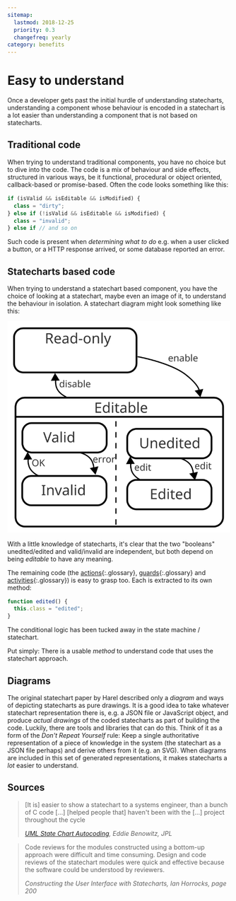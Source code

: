 ```yaml
---
sitemap:
  lastmod: 2018-12-25
  priority: 0.3
  changefreq: yearly
category: benefits
---
```


# Easy to understand

Once a developer gets past the initial hurdle of understanding statecharts, understanding a component whose behaviour is encoded in a statechart is a lot easier than understanding a component that is not based on statecharts.

## Traditional code

When trying to understand traditional components, you have no choice but to dive into the code.  The code is a mix of behaviour and side effects, structured in various ways, be it functional, procedural or object oriented, callback-based or promise-based.  Often the code looks something like this:

``` javascript
if (isValid && isEditable && isModified) {
  class = "dirty";
} else if (!isValid && isEditable && isModified) {
  class = "invalid";
} else if // and so on
```

Such code is present when _determining what to do_ e.g. when a user clicked a button, or a HTTP response arrived, or some database reported an error.

## Statecharts based code

When trying to understand a statechart based component, you have the choice of looking at a statechart, maybe even an image of it, to understand the behaviour in isolation.  A statechart diagram might look something like this:

![Valid, editable and modified states](benefit-easy-to-understand.svg)

With a little knowledge of statecharts, it's clear that the two "booleans" unedited/edited and valid/invalid are independent, but both depend on being _editable_ to have any meaning.

The remaining code (the [actions](glossary/action.html){:.glossary}, [guards](glossary/guard.html){:.glossary} and [activities](glossary/activity.html){:.glossary}) is easy to grasp too.  Each is extracted to its own method:

```javascript
function edited() {
  this.class = "edited";
}
```

The conditional logic has been tucked away in the state machine / statechart.

Put simply: There is a usable _method_ to understand code that uses the statechart approach.

## Diagrams

The original statechart paper by Harel described only a _diagram_ and ways of depicting statecharts as pure drawings.  It is a good idea to take whatever statechart representation there is, e.g. a JSON file or JavaScript object, and produce _actual drawings_ of the coded statecharts as part of building the code.  Luckily, there are tools and libraries that can do this.  Think of it as a form of the _Don't Repeat Yourself_ rule: Keep a single authoritative representation of a piece of knowledge in the system (the statechart as a JSON file perhaps) and derive others from it (e.g. an SVG).  When diagrams are included in this set of generated representations, it makes statecharts a _lot_ easier to understand.

## Sources

> \[It is] easier to show a statechart to a systems engineer, than a bunch of C code \[...]  \[helped people that] haven't been with the \[...] project throughout the cycle
>
> <cite><a href="https://www.youtube.com/watch?v=VvssxOP95s0">UML State Chart Autocoding</a>, Eddie Benowitz, JPL</cite> 

> Code reviews for the modules constructed using a bottom-up approach were difficult and time consuming. Design and code reviews of the statechart modules were quick and effective because the software could be understood by reviewers.
>
> <cite>Constructing the User Interface with Statecharts, Ian Horrocks, page 200</cite>
